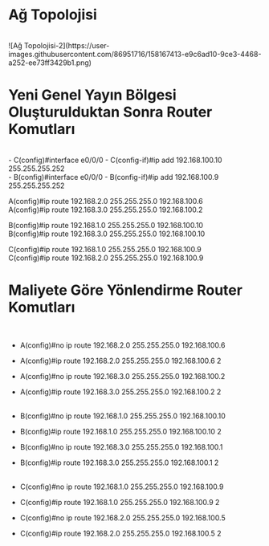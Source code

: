 # Ağ Topolojisi
<br/>
![Ağ Topolojisi-2](https://user-images.githubusercontent.com/86951716/158167413-e9c6ad10-9ce3-4468-a252-ee73ff3429b1.png)

# Yeni Genel Yayın Bölgesi Oluşturulduktan Sonra Router Komutları
<br/>
- C(config)#interface e0/0/0
  - C(config-if)#ip add 192.168.100.10 255.255.255.252<br/>
- B(config)#interface e0/0/0
  - B(config-if)#ip add 192.168.100.9 255.255.255.252<br/>

A(config)#ip route 192.168.2.0 255.255.255.0 192.168.100.6 <br/>
A(config)#ip route 192.168.3.0 255.255.255.0 192.168.100.2 <br/>

B(config)#ip route 192.168.1.0 255.255.255.0 192.168.100.10 <br/>
B(config)#ip route 192.168.3.0 255.255.255.0 192.168.100.10 <br/>

C(config)#ip route 192.168.1.0 255.255.255.0 192.168.100.9 <br/>
C(config)#ip route 192.168.2.0 255.255.255.0 192.168.100.9 <br/>


# Maliyete Göre Yönlendirme Router Komutları 
<br/>

- A(config)#no ip route 192.168.2.0 255.255.255.0 192.168.100.6 
- A(config)#ip route 192.168.2.0 255.255.255.0 192.168.100.6 2
- A(config)#no ip route 192.168.3.0 255.255.255.0 192.168.100.2
- A(config)#ip route 192.168.3.0 255.255.255.0 192.168.100.2 2  <br/>  <br/>    

- B(config)#no ip route 192.168.1.0 255.255.255.0 192.168.100.10
- B(config)#ip route 192.168.1.0 255.255.255.0 192.168.100.10 2
- B(config)#no ip route 192.168.3.0 255.255.255.0 192.168.100.1
- B(config)#ip route 192.168.3.0 255.255.255.0 192.168.100.1 2 <br/> <br/>

- C(config)#no ip route 192.168.1.0 255.255.255.0 192.168.100.9
- C(config)#ip route 192.168.1.0 255.255.255.0 192.168.100.9 2
- C(config)#no ip route 192.168.2.0 255.255.255.0 192.168.100.5
- C(config)#ip route 192.168.2.0 255.255.255.0 192.168.100.5 2


